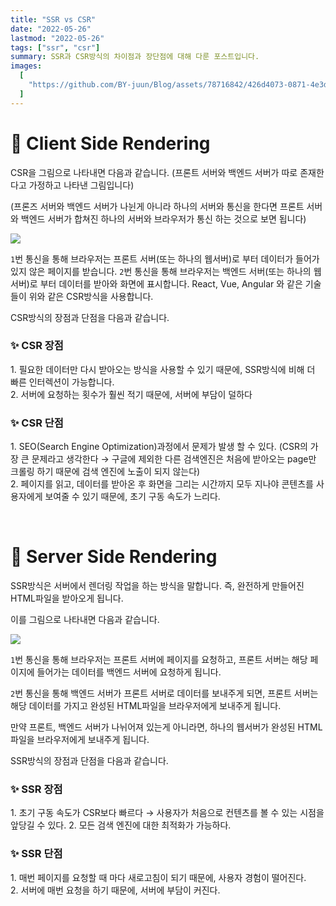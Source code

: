 ```yaml
---
title: "SSR vs CSR"
date: "2022-05-26"
lastmod: "2022-05-26"
tags: ["ssr", "csr"]
summary: SSR과 CSR방식의 차이점과 장단점에 대해 다룬 포스트입니다.
images:
  [
    "https://github.com/BY-juun/Blog/assets/78716842/426d4073-0871-4e3d-a8f1-cd4b93fcc3e2",
  ]
---
```


# 🌟 Client Side Rendering

CSR을 그림으로 나타내면 다음과 같습니다. (프론트 서버와 백엔드 서버가 따로 존재한다고 가정하고 나타낸 그림입니다)

(프론즈 서버와 백엔드 서버가 나뉜게 아니라 하나의 서버와 통신을 한다면 프론트 서버와 백엔드 서버가 합쳐진 하나의 서버와 브라우저가 통신 하는 것으로 보면 됩니다)

<img src="https://github.com/BY-juun/Blog/assets/78716842/ce794e89-6d00-4d2e-97a4-3313a0400598"/>

`1`번 통신을 통해 브라우저는 프론트 서버(또는 하나의 웹서버)로 부터 데이터가 들어가 있지 않은 페이지를 받습니다.
`2`번 통신을 통해 브라우저는 백엔드 서버(또는 하나의 웹서버)로 부터 데이터를 받아와 화면에 표시합니다.
React, Vue, Angular 와 같은 기술들이 위와 같은 CSR방식을 사용합니다.

CSR방식의 장점과 단점을 다음과 같습니다.

### ✨ CSR 장점

1️. 필요한 데이터만 다시 받아오는 방식을 사용할 수 있기 때문에, SSR방식에 비해 더 빠른 인터렉션이 가능합니다.  
2️. 서버에 요청하는 횟수가 훨씬 적기 때문에, 서버에 부담이 덜하다

### ✨ CSR 단점

1️. SEO(Search Engine Optimization)과정에서 문제가 발생 할 수 있다. (CSR의 가장 큰 문제라고 생각한다 → 구글에 제외한 다른 검색엔진은 처음에 받아오는 page만 크롤링 하기 때문에 검색 엔진에 노출이 되지 않는다)  
2️. 페이지를 읽고, 데이터를 받아온 후 화면을 그리는 시간까지 모두 지나야 콘텐츠를 사용자에게 보여줄 수 있기 때문에, 초기 구동 속도가 느리다.

<br />

# 🌟 Server Side Rendering

SSR방식은 서버에서 렌더링 작업을 하는 방식을 말합니다. 즉, 완전하게 만들어진 HTML파일을 받아오게 됩니다.

이를 그림으로 나타내면 다음과 같습니다.

<img src="https://github.com/BY-juun/Blog/assets/78716842/085bd5db-4245-4496-9d56-b81c54871288"/>

`1`번 통신을 통해 브라우저는 프론트 서버에 페이지를 요청하고, 프론트 서버는 해당 페이지에 들어가는 데이터를 백엔드 서버에 요청하게 됩니다.

`2`번 통신을 통해 백엔드 서버가 프론트 서버로 데이터를 보내주게 되면, 프론트 서버는 해당 데이터를 가지고 완성된 HTML파일을 브라우저에게 보내주게 됩니다.

만약 프론트, 백엔드 서버가 나뉘어져 있는게 아니라면, 하나의 웹서버가 완성된 HTML파일을 브라우저에게 보내주게 됩니다.

SSR방식의 장점과 단점을 다음과 같습니다.

### ✨ SSR 장점

1️. 초기 구동 속도가 CSR보다 빠르다 → 사용자가 처음으로 컨텐츠를 볼 수 있는 시점을 앞당길 수 있다.
2️. 모든 검색 엔진에 대한 최적화가 가능하다.

### ✨ SSR 단점

1️. 매번 페이지를 요청할 때 마다 새로고침이 되기 때문에, 사용자 경험이 떨어진다.  
2️. 서버에 매번 요청을 하기 때문에, 서버에 부담이 커진다.
